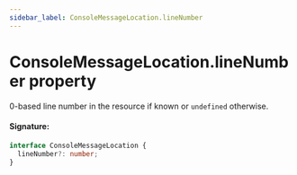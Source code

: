 ```yaml
---
sidebar_label: ConsoleMessageLocation.lineNumber
---
```


# ConsoleMessageLocation.lineNumber property

0-based line number in the resource if known or `undefined` otherwise.

#### Signature:

```typescript
interface ConsoleMessageLocation {
  lineNumber?: number;
}
```
